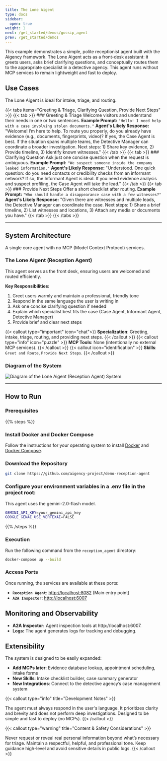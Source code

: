```yaml
---
title: The Lone Aigent
type: docs
sidebar:
  open: true
weight: 1
next: /get_started/demos/gossip_agent
prev: /get_started/demos
---
```


This example demonstrates a simple, polite receptionist agent built with the Aigency framework. The Lone Aigent acts as a front-desk assistant: it greets users, asks brief clarifying questions, and conceptually routes them to the appropriate specialist in a detective agency. This agent runs without MCP services to remain lightweight and fast to deploy.

## Use Cases
The Lone Aigent is ideal for intake, triage, and routing.

{{< tabs items="Greeting & Triage, Clarifying Question, Provide Next Steps" >}}
  {{< tab >}}
    ### Greeting & Triage
    Welcome visitors and understand their needs in one or two sentences.
    **Example Prompt:**
    ```
    "Hello! I need help with a case involving stolen documents."
    ```
    **Agent's Likely Response:**
    "Welcome! I’m here to help. To route you properly, do you already have evidence (e.g., documents, fingerprints, video)? If yes, the Case Agent is best. If the situation spans multiple teams, the Detective Manager can coordinate a broader investigation. Next steps: 1) Share key evidence, 2) Provide timeline, 3) Identify known witnesses."
  {{< /tab >}}
  {{< tab >}}
    ### Clarifying Question
    Ask just one concise question when the request is ambiguous.
    **Example Prompt:**
    ```
    "We suspect someone inside the company leaked information."
    ```
    **Agent's Likely Response:**
    "Understood. One quick question: do you need contacts or credibility checks from an informant network? If so, the Informant Agent is ideal. If you need evidence analysis and suspect profiling, the Case Agent will take the lead."
  {{< /tab >}}
  {{< tab >}}
    ### Provide Next Steps
    Offer a short checklist after routing.
    **Example Prompt:**
    ```
    "Who should handle a disappearance case with a few witnesses?"
    ```
    **Agent's Likely Response:**
    "Given there are witnesses and multiple leads, the Detective Manager can coordinate the case. Next steps: 1) Share a brief timeline, 2) List witnesses and locations, 3) Attach any media or documents you have."
  {{< /tab >}}
{{< /tabs >}}

----

## System Architecture

A single core agent with no MCP (Model Context Protocol) services.

### The Lone Aigent (Reception Agent)
This agent serves as the front desk, ensuring users are welcomed and routed efficiently.

**Key Responsibilities:**
1. Greet users warmly and maintain a professional, friendly tone
2. Respond in the same language the user is writing in
3. Ask one concise clarifying question if needed
4. Explain which specialist best fits the case (Case Agent, Informant Agent, Detective Manager)
5. Provide brief and clear next steps

{{< callout type="important" icon="chat">}}
**Specialization**: Greeting, intake, triage, routing, and providing next steps.
{{< /callout >}}
{{< callout type="info" icon="puzzle" >}}
**MCP Tools**: None (intentionally no external MCP services).
{{< /callout >}}
{{< callout  icon="identification" >}}
**Skills**: `Greet and Route`, `Provide Next Steps`.
{{< /callout >}}

### Diagram of the System
<image src="/images/reception-agent_diagram.png" alt="Diagram of the Lone Aigent (Reception Agent) System">

---
## How to Run

### Prerequisites

{{% steps %}}

### Install Docker and Docker Compose

Follow the instructions for your operating system to install [Docker](https://docs.docker.com/engine/install/) and [Docker Compose](https://docs.docker.com/compose/install/).

### Download the Repository

```bash
git clone https://github.com/aigency-project/demo-reception-agent
```

### Configure your environment variables in a .env file in the project root:
This agent uses the gemini-2.0-flash model.

```bash title=".env"
GEMINI_API_KEY=your_gemini_api_key
GOOGLE_GENAI_USE_VERTEXAI=FALSE
```
{{% /steps %}}

### Execution
Run the following command from the `reception_agent` directory:

```Bash
docker-compose up --build
```
### Access Ports
Once running, the services are available at these ports:

- **`Reception Agent`**: [http://localhost:8082](http://localhost:8082) (Main entry point)
- **`A2A Inspector`**: [http://localhost:6007](http://localhost:6007)

## Monitoring and Observability
- **A2A Inspector:** Agent inspection tools at http://localhost:6007.
- **Logs:** The agent generates logs for tracking and debugging.

## Extensibility
The system is designed to be easily expanded:

- **Add MCPs later**: Evidence database lookup, appointment scheduling, intake forms
- **New Skills**: Intake checklist builder, case summary generator
- **New Integrations**: Connect to the detective agency’s case management system

{{< callout type="info" title="Development Notes" >}}

The agent must always respond in the user's language. It prioritizes clarity and brevity and does not perform deep investigations. Designed to be simple and fast to deploy (no MCPs).
{{< /callout >}}

{{< callout type="warning" title="Content & Safety Considerations" >}}

Never request or reveal real personal information beyond what’s necessary for triage. Maintain a respectful, helpful, and professional tone. Keep guidance high-level and avoid sensitive details in public logs.
{{< /callout >}}